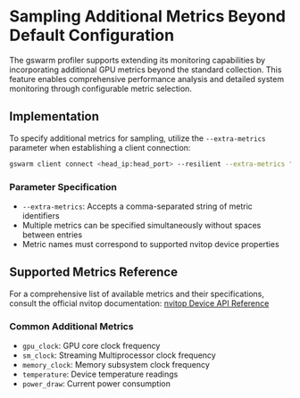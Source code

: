 # Sampling Additional Metrics Beyond Default Configuration

The gswarm profiler supports extending its monitoring capabilities by incorporating additional GPU metrics beyond the standard collection. This feature enables comprehensive performance analysis and detailed system monitoring through configurable metric selection.

## Implementation

To specify additional metrics for sampling, utilize the `--extra-metrics` parameter when establishing a client connection:

```bash
gswarm client connect <head_ip:head_port> --resilient --extra-metrics "gpu_clock,sm_clock"
```

### Parameter Specification

- `--extra-metrics`: Accepts a comma-separated string of metric identifiers
- Multiple metrics can be specified simultaneously without spaces between entries
- Metric names must correspond to supported nvitop device properties

## Supported Metrics Reference

For a comprehensive list of available metrics and their specifications, consult the official nvitop documentation:
[nvitop Device API Reference](https://nvitop.readthedocs.io/en/latest/api/device.html#nvitop.Device)

### Common Additional Metrics

- `gpu_clock`: GPU core clock frequency
- `sm_clock`: Streaming Multiprocessor clock frequency
- `memory_clock`: Memory subsystem clock frequency
- `temperature`: Device temperature readings
- `power_draw`: Current power consumption